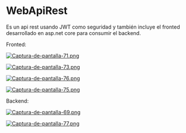 # WebApiRest
Es un api rest usando JWT como seguridad y también incluye el fronted desarrollado en asp.net core para consumir el backend.

Fronted:

[![Captura-de-pantalla-71.png](https://i.postimg.cc/CM6ZS4S3/Captura-de-pantalla-71.png)](https://postimg.cc/6Tn6hn7c)

[![Captura-de-pantalla-73.png](https://i.postimg.cc/6pZ4HGsD/Captura-de-pantalla-73.png)](https://postimg.cc/tsXgJJ45)

[![Captura-de-pantalla-76.png](https://i.postimg.cc/7h3NbLc6/Captura-de-pantalla-76.png)](https://postimg.cc/H8LMhTTD)

[![Captura-de-pantalla-75.png](https://i.postimg.cc/wMw7W8R2/Captura-de-pantalla-75.png)](https://postimg.cc/9wqmMkpw)

Backend:

[![Captura-de-pantalla-69.png](https://i.postimg.cc/Jz8H2z10/Captura-de-pantalla-69.png)](https://postimg.cc/GHMpBrTn)

[![Captura-de-pantalla-77.png](https://i.postimg.cc/vBMTbHWX/Captura-de-pantalla-77.png)](https://postimg.cc/hJyc0nZ7)
